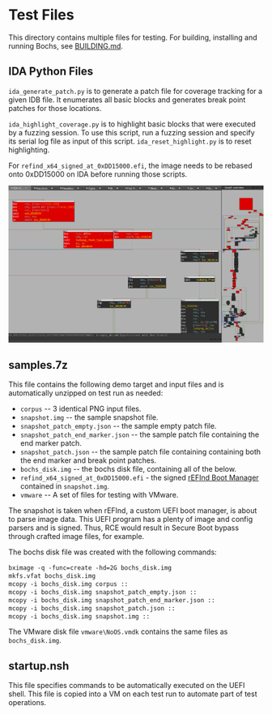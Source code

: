 # Test Files
This directory contains multiple files for testing. For building, installing and running Bochs, see [BUILDING.md](../BUILDING.md).


## IDA Python Files
`ida_generate_patch.py` is to generate a patch file for coverage tracking for a given IDB file. It enumerates all basic blocks and generates break point patches for those locations.

`ida_highlight_coverage.py` is to highlight basic blocks that were executed by a fuzzing session. To use this script, run a fuzzing session and specify its serial log file as input of this script. `ida_reset_highlight.py` is to reset highlighting.

For `refind_x64_signed_at_0xDD15000.efi`, the image needs to be rebased onto 0xDD15000 on IDA before running those scripts.

![](ida_coverage.png)


## samples.7z
This file contains the following demo target and input files and is automatically unzipped on test run as needed:
- `corpus` -- 3 identical PNG input files.
- `snapshot.img` -- the sample snapshot file.
- `snapshot_patch_empty.json` -- the sample empty patch file.
- `snapshot_patch_end_marker.json` -- the sample patch file containing the end marker patch.
- `snapshot_patch.json` -- the sample patch file containing containing both the end marker and break point patches.
- `bochs_disk.img` -- the bochs disk file, containing all of the below.
- `refind_x64_signed_at_0xDD15000.efi` - the signed [rEFInd Boot Manager](https://www.rodsbooks.com/refind/) contained in `snapshot.img`.
- `vmware` -- A set of files for testing with VMware.

The snapshot is taken when rEFInd, a custom UEFI boot manager, is about to parse image data. This UEFI program has a plenty of image and config parsers and is signed. Thus, RCE would result in Secure Boot bypass through crafted image files, for example.

The bochs disk file was created with the following commands:
```shell
bximage -q -func=create -hd=2G bochs_disk.img
mkfs.vfat bochs_disk.img
mcopy -i bochs_disk.img corpus ::
mcopy -i bochs_disk.img snapshot_patch_empty.json ::
mcopy -i bochs_disk.img snapshot_patch_end_marker.json ::
mcopy -i bochs_disk.img snapshot_patch.json ::
mcopy -i bochs_disk.img snapshot.img ::
```

The VMware disk file `vmware\NoOS.vmdk` contains the same files as `bochs_disk.img`.


## startup.nsh
This file specifies commands to be automatically executed on the UEFI shell. This file is copied into a VM on each test run to automate part of test operations.
